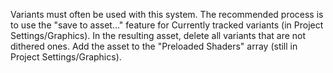Variants must often be used with this system. The recommended process is to use the "save to asset..." feature for Currently tracked variants (in Project Settings/Graphics).
In the resulting asset, delete all variants that are not dithered ones.
Add the asset to the "Preloaded Shaders" array (still in Project Settings/Graphics).